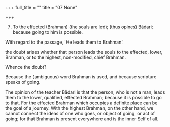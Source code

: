 +++
full_title = ""
title = "07 None"

+++


7. To the effected (Brahman) (the souls are led); (thus opines) Bādari; because going to him is possible.

With regard to the passage, 'He leads them to Brahman.'

the doubt arises whether that person leads the souls to the effected, lower, Brahman, or to the highest, non-modified, chief Brahman.

Whence the doubt?

Because the (ambiguous) word Brahman is used, and because scripture speaks of going.

The opinion of the teacher Bādari is that the person, who is not a man, leads them to the lower, qualified, effected Brahman; because it is possible to go to that. For the effected Brahman which occupies a definite place can be the goal of a journey. With the highest Brahman, on the other hand, we cannot connect the ideas of one who goes, or object of going, or act of going; for that Brahman is present everywhere and is the inner Self of all.

